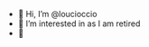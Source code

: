 - 👋 Hi, I’m @loucioccio
- 👀 I’m interested in as I am retired
- 🌱 

<!---
loucioccio/loucioccio is a ✨ special ✨ repository because its `README.md` (this file) appears on your GitHub profile.
You can click the Preview link to take a look at your changes.
--->
